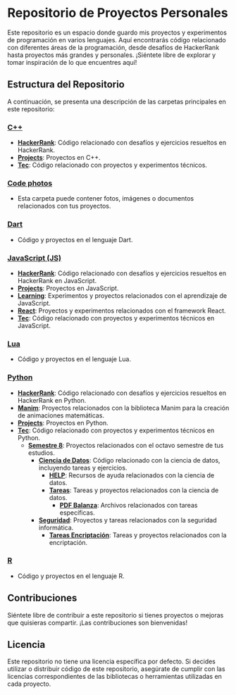 # Repositorio de Proyectos Personales

Este repositorio es un espacio donde guardo mis proyectos y experimentos de programación en varios lenguajes. Aquí encontrarás código relacionado con diferentes áreas de la programación, desde desafíos de HackerRank hasta proyectos más grandes y personales. ¡Siéntete libre de explorar y tomar inspiración de lo que encuentres aquí!

## Estructura del Repositorio

A continuación, se presenta una descripción de las carpetas principales en este repositorio:

### [C++](C++)

- [**HackerRank**](C++/HackerRank): Código relacionado con desafíos y ejercicios resueltos en HackerRank.
- [**Projects**](C++/Projects): Proyectos en C++.
- [**Tec**](C++/Tec): Código relacionado con proyectos y experimentos técnicos.

### [Code photos](Code%20photos)

- Esta carpeta puede contener fotos, imágenes o documentos relacionados con tus proyectos. 

### [Dart](Dart)

- Código y proyectos en el lenguaje Dart.

### [JavaScript (JS)](JS)

- [**HackerRank**](JS/HackerRank): Código relacionado con desafíos y ejercicios resueltos en HackerRank en JavaScript.
- [**Projects**](JS/Projects): Proyectos en JavaScript.
- [**Learning**](JS/Projects/Learning): Experimentos y proyectos relacionados con el aprendizaje de JavaScript.
- [**React**](JS/React): Proyectos y experimentos relacionados con el framework React.
- [**Tec**](JS/Tec): Código relacionado con proyectos y experimentos técnicos en JavaScript.

### [Lua](Lua)

- Código y proyectos en el lenguaje Lua.

### [Python](Python)

- [**HackerRank**](Python/HackerRank): Código relacionado con desafíos y ejercicios resueltos en HackerRank en Python.
- [**Manim**](Python/Manim): Proyectos relacionados con la biblioteca Manim para la creación de animaciones matemáticas.
- [**Projects**](Python/Projects): Proyectos en Python.
- [**Tec**](Python/Tec): Código relacionado con proyectos y experimentos técnicos en Python.
  - [**Semestre 8**](Python/Tec/Semestre%208): Proyectos relacionados con el octavo semestre de tus estudios.
    - [**Ciencia de Datos**](Python/Tec/Semestre%208/Ciencia%20de%20Datos): Código relacionado con la ciencia de datos, incluyendo tareas y ejercicios.
      - [**HELP**](Python/Tec/Semestre%208/Ciencia%20de%20Datos/HELP): Recursos de ayuda relacionados con la ciencia de datos.
      - [**Tareas**](Python/Tec/Semestre%208/Ciencia%20de%20Datos/Tareas): Tareas y proyectos relacionados con la ciencia de datos.
        - [**PDF Balanza**](Python/Tec/Semestre%208/Ciencia%20de%20Datos/Tareas/PDF%20Balanza): Archivos relacionados con tareas específicas.
    - [**Seguridad**](Python/Tec/Semestre%208/Seguridad): Proyectos y tareas relacionados con la seguridad informática.
      - [**Tareas Encriptación**](Python/Tec/Semestre%208/Seguridad/Tareas%20Encriptación): Tareas y proyectos relacionados con la encriptación.

### [R](R)

- Código y proyectos en el lenguaje R.

## Contribuciones

Siéntete libre de contribuir a este repositorio si tienes proyectos o mejoras que quisieras compartir. ¡Las contribuciones son bienvenidas!

## Licencia

Este repositorio no tiene una licencia específica por defecto. Si decides utilizar o distribuir código de este repositorio, asegúrate de cumplir con las licencias correspondientes de las bibliotecas o herramientas utilizadas en cada proyecto.
